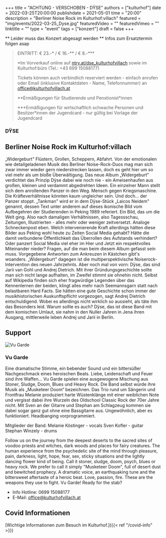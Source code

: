 +++
title = "ACHTUNG - VERSCHOBEN - DŸSE"
authors = ["kulturhof"]
date = 2022-03-25T20:00:00
publishdate = 2021-05-01
time = "20:00"
description = "Berliner Noise Rock im Kulturhof:villach"
featured = "img/events/2022-03-25_Dyse.jpg"
featuredVideo = ""
featuredVimeo = ""
linktitle = ""
type = "event"
tags = ["konzert"]
draft = false
+++

** Leider muss das Konzert abgesagt werden ** Infos zum Ersatztermin folgen asap


>
> EINTRITT: € 23.-\* / € 16.-\*\* / € 8.-\*\*\*
>
> \*Im Vorverkauf online auf [ntry.at/dse_kulturhofvillach](https://ntry.at/dse_kulturhofvillach) sowie im Kulturhof:büro (Tel.: +43 699 15088177)
>
>Tickets können auch verbindlich reserviert werden - einfach anrufen oder Email (inklusive Kontaktdaten - Name, Telefonnummer) an office@kulturhofvillach.at
> 
> \*\*Ermäßigungen für Studierende und Penstionist\*innen
> 
> \*\*\*Ermäßigungen für wirtschaftlich schwache Personen und Besitzer*innen der Jugendcard - nur gültig bei Vorlage der Jugendcard


### DŸSE

## Berliner Noise Rock im Kulturhof:villach

„Widergeburt" Flüstern, Grollen, Scheppern, Abfahrt. Von der emotionalen wie detailgeladenen Musik des Berliner Noise-Rock-Duos mag man sich zwar immer wieder gern niederstrecken lassen, doch es geht hier um so viel mehr als um bloße Überwältigung. Das neue Album „Widergeburt" verdichtet das Prinzip Dÿse dabei wie noch nie - ein Ameisenhaufen aus großen, kleinen und verdammt abgedrehten Ideen.
Ein einzelner Mann stellt sich dem anrollenden Panzer in den Weg. Mensch gegen Kriegsmaschine. Die Kräfteverhältnisse könnten kaum ungleicher sein. Und doch... der Panzer stoppt.
„Tankman" wird er in dem Dÿse-Stück „Laicos Neidem" genannt, dessen Text unter anderem auf dieses ikonische Bild vom Aufbegehren der Studierenden in Peking 1989 referiert. Ein Bild, das um die Welt ging. Also nach damaligen Verhältnissen, also Tagessschau, Zeitungen, Illustrierten - alles mehr oder weniger zeitversetzt. Analoge Schneckenpost eben. Welch intervenierende Kraft allerdings hätten diese Bilder aus Peking wohl heute zu Zeiten Social Media gehabt? Hätte die damit verbundene Öffentlichkeit das Überrollen des Aufstands verhindert? Oder panzert Social Media viel eher im Hier und Jetzt ein respektvolles Miteinander nieder? Fragen, auf die man beim diesem Album gefasst sein muss. Vorgegebene Antworten zum Ankreuzen in Kästchen gibt's woanders. „Widergeburt" dagegen ist die multiperspektivische Noiserock-Intervention des neuen Jahrzehnts.
Aber noch mal von vorn: Dÿse, das sind Jarii van Gohl und Andrej Dietrich. Mit ihrer Gründungsgeschichte sollte man sich nicht lange aufhalten, im Zweifel stimmt sie ohnehin nicht. Selbst auf Wikipedia finden sich eher fragwürdige Legenden über das Kennenlernen der beiden, klingt alles mehr nach Seemannsgarn statt nach belastbaren Hard Facts. Sie hätten eine gute Geschichte schon immer der musikhistorischen Auskunftspflicht vorgezogen, sagt Andrej Dietrich entschuldigend. Wobei es allerdings nicht wirklich so aussieht, als täte ihm das Besonders leid. Warum sollte es auch?
Dÿse, das ist diese Band mit dem komischen Umlaut, sie nahm in den Nuller Jahren in Jena ihren Ausgang, mittlerweile leben Andrej und Jarii in Berlin.



## Support

![Vu Garde](/img/events/2022-03-25_Vu_Garde1.jpg)
  
### Vu Garde

Eine dramatische Stimme, ein bebender Sound und ein bittersüßer Nachgeschmack eines heroischen Beats. Liebe, Leidenschaft und Feuer sind ihre Waffen… Vu Garde spielen eine ausgewogene Mischung aus Stoner, Sludge, Doom, Blues und Heavy Rock. Die Band selbst würde ihre Musik als „Musketeer Doom“ bezeichnen. 
Das Trio rund um Sängerin und Frontfrau Melanie produziert harte Wüstenklänge mit einer weiblichen Note und vergisst dabei ihre Wurzeln des Oldschool Classic Rock der 70er Jahre nicht. Mit Sven an der Gitarre und Stephan am Schlagzeug kommen sie dabei sogar ganz gut ohne eine Bassgitarre aus. Ungewöhnlich, aber es funktioniert. Headbanging vorprogrammiert. 

Mitglieder der Band: 
Melanie Köstinger - vocals 
Sven Kofler - guitar 
Stephan Winzely - drums

Follow us on the journey from the deepest deserts to the sacred sites of voodoo priests and witches, dark woods and places for fairy creatures. The human experience from the psychedelic site of the mind through pleasure, pain, darkness, light, hope, fear, sex, sticky situations and the lightly dancing flower kind of being. 
Call it stoner, sludge, doom, psych, blues or heavy rock. We prefer to call it simply "Musketeer Doom", full of desert dust and bewitched prophecy. 
A dramatic voice, an earthquaking tune and the bittersweet aftertaste of a heroic beat. Love, passion, fire. These are the weapons they use to fight. Vu Garde! Ready for the stab? 



- Info Hotline: 0699 15088177 
- E-Mail: office@kulturhofvillach.at

## Covid Informationen

[Wichtige Informationen zum Besuch im Kulturhof.]({{< ref "/covid-info" >}})
